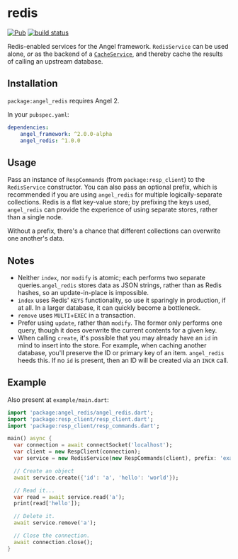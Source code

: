 # redis
[![Pub](https://img.shields.io/pub/v/angel_redis.svg)](https://pub.dartlang.org/packages/angel_redis)
[![build status](https://travis-ci.org/angel-dart/redis.svg)](https://travis-ci.org/angel-dart/redis)

Redis-enabled services for the Angel framework.
`RedisService` can be used alone, *or* as the backend of a
[`CacheService`](https://github.com/angel-dart/cache),
and thereby cache the results of calling an upstream database.

## Installation
`package:angel_redis` requires Angel 2.

In your `pubspec.yaml`:

```yaml
dependencies:
    angel_framework: ^2.0.0-alpha
    angel_redis: ^1.0.0
```

## Usage
Pass an instance of `RespCommands` (from `package:resp_client`) to the `RedisService` constructor.
You can also pass an optional prefix, which is recommended if you are using `angel_redis` for multiple
logically-separate collections. Redis is a flat key-value store; by prefixing the keys used,
`angel_redis` can provide the experience of using separate stores, rather than a single node.

Without a prefix, there's a chance that different collections can overwrite one another's data.

## Notes
* Neither `index`, nor `modify` is atomic; each performs two separate queries.`angel_redis` stores data as JSON strings, rather than as Redis hashes, so an update-in-place is impossible.
* `index` uses Redis' `KEYS` functionality, so use it sparingly in production, if at all. In a larger database, it can quickly
become a bottleneck.
* `remove` uses `MULTI`+`EXEC` in a transaction.
* Prefer using `update`, rather than `modify`. The former only performs one query, though it does overwrite the current
contents for a given key.
* When calling `create`, it's possible that you may already have an `id` in mind to insert into the store. For example,
when caching another database, you'll preserve the ID or primary key of an item. `angel_redis` heeds this. If no
`id` is present, then an ID will be created via an `INCR` call.

## Example
Also present at `example/main.dart`:

```dart
import 'package:angel_redis/angel_redis.dart';
import 'package:resp_client/resp_client.dart';
import 'package:resp_client/resp_commands.dart';

main() async {
  var connection = await connectSocket('localhost');
  var client = new RespClient(connection);
  var service = new RedisService(new RespCommands(client), prefix: 'example');

  // Create an object
  await service.create({'id': 'a', 'hello': 'world'});

  // Read it...
  var read = await service.read('a');
  print(read['hello']);

  // Delete it.
  await service.remove('a');

  // Close the connection.
  await connection.close();
}
```